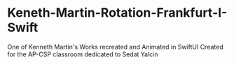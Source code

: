 # Keneth-Martin-Rotation-Frankfurt-I-Swift
One of Kenneth Martin's Works recreated and Animated in SwiftUI
Created for the AP-CSP classroom dedicated to Sedat Yalcin
